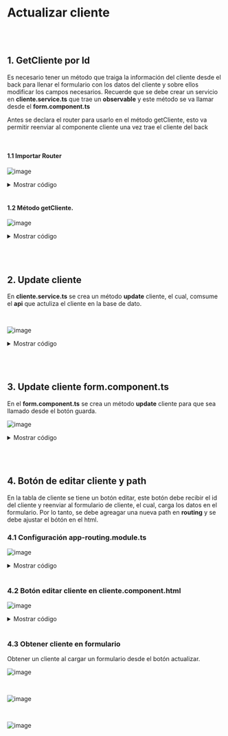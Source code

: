 # Actualizar cliente

<br>
<br>

## 1. GetCliente por Id

Es necesario tener un método que traiga la información del cliente desde el back para llenar el formulario con los datos del cliente y sobre ellos modificar los
campos necesarios. Recuerde que se debe crear un servicio en **cliente.service.ts** que trae un **observable** y este método se va llamar desde el **form.component.ts**

Antes se declara el router para usarlo en el método getCliente, esto va permitir reenviar al componente cliente una vez trae el cliente del back

<br>

#### 1.1 Importar Router

![image](https://user-images.githubusercontent.com/31961588/167054250-5f66079f-073e-4c6e-a9ce-a797799ee9ab.png)

<details><summary>Mostrar código</summary>
<p>
  
```typescript
   import { Router } from '@angular/router';

   constructor(private http: HttpClient,
              private router: Router){
     this.urlApi = environment.apiUrl+'/api';
   }

   
```
</p>
</details>

<br>

#### 1.2 Método getCliente.

![image](https://user-images.githubusercontent.com/31961588/167054156-536f0f32-75fe-4bf0-9610-4d4d3d183901.png)

<details><summary>Mostrar código</summary>
<p>

```typescript
getCliente(id: number): Observable<Cliente>{    
    return this.http.get<Cliente>(`${this.urlApi}/cliente/${id}`).pipe(
      catchError(e=>{
        if(e.status!=401 && e.erro.mensaje){
          this.router.navigate(['/clientes']);
          console.log(e.error.mensaje);
        }
        return throwError(()=>e);
      })
    );
 }
```


</p>
</details>

<br>
<br>
<br>

## 2. Update cliente 

En **cliente.service.ts** se crea un método **update** cliente, el cual, comsume el **api** que actuliza el cliente en la base de dato. 

<br>

![image](https://user-images.githubusercontent.com/31961588/167055487-067ab694-a453-44c7-956a-d347d1157d6f.png)

<details><summary>Mostrar código</summary>
<p>

```typescript
update(cliente: Cliente): Observable<Cliente>{
  return this.http.put<Cliente>(`${this.urlApi}/cliente/${cliente.id}`,cliente).pipe(
    catchError(e=>{
      if(e.status==400){
        return throwError(()=>e);
      }
      if(e.error.mensaje){
        console.error(e.error.mensaje);
      }
      return throwError(()=>e);
    })
  );
}
```

</p>
</details>

<br>
<br>
<br>

## 3. Update cliente form.component.ts

En el **form.component.ts** se crea un método **update** cliente para que sea llamado desde el botón guarda. 

![image](https://user-images.githubusercontent.com/31961588/167056018-629c315d-a082-4993-b516-2afbe4e90ba2.png)

<details><summary>Mostrar código</summary>
<p>
  
```typescript

update(): void{
    this.clienteService.update(this.cliente).subscribe({
      next:(cliente)=>{
         this.router.navigate(['/clientes']);        
      },
      error:(err)=>{
        this.errores=err.error.errors as string[];
        console.error('Código del error desde el backend: ' + err.status);
        console.error(err.error.errors);
      }
    });
  }

```
</p>
</details>


<br>
<br>
<br>

## 4. Botón de editar cliente y path  

En la tabla de cliente se tiene  un botón editar, este botón debe recibir el id del cliente y reenviar al formulario de cliente, el cual, carga los datos en el formulario. Por lo tanto, se debe agreagar una nueva path en **routing** y se debe ajustar el bótón en el html.

### 4.1 Configuración app-routing.module.ts

![image](https://user-images.githubusercontent.com/31961588/167056922-85916b46-6952-400f-afa3-7aa46c5209a9.png)

<details><summary>Mostrar código</summary>
<p>
  
```typescript
 { path: 'clientes/form/:id', component: FormComponent},
```
</p>
</details>

<br>


### 4.2 Botón editar cliente en cliente.component.html

![image](https://user-images.githubusercontent.com/31961588/167057207-0b2b88e4-b4a1-4bae-9065-6937c4e30d9d.png)


<details><summary>Mostrar código</summary>
<p>

```typescript

<td><button type="button" [routerLink]="['/clientes/form',cliente.id]" class="btn btn-success" >Actualizar</button></td>

```
</p>
</details>


<br>


### 4.3 Obtener cliente en formulario

Obtener un cliente al cargar un formulario desde el botón actualizar. 

![image](https://user-images.githubusercontent.com/31961588/167057830-3c644bc7-320b-477a-af52-6d207e4ca0a7.png)

<br>

![image](https://user-images.githubusercontent.com/31961588/167058376-42ed0348-4391-468a-a8df-f07a9143faf9.png)

<br>

![image](https://user-images.githubusercontent.com/31961588/167058449-a7fe7657-ce8d-4b39-a732-c45be2b4dced.png)






